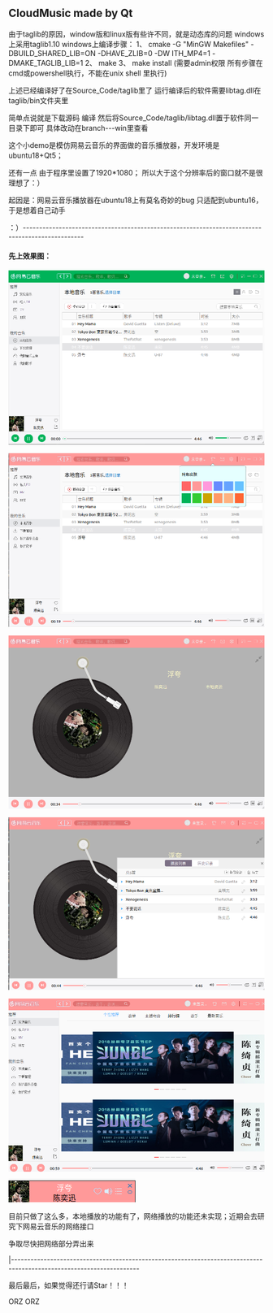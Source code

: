 ## CloudMusic made by Qt

由于taglib的原因，window版和linux版有些许不同，就是动态库的问题
windows上采用taglib1.10
windows上编译步骤：
1、  cmake -G "MinGW Makefiles" -DBUILD_SHARED_LIB=ON -DHAVE_ZLIB=0 -DW
ITH_MP4=1 -DMAKE_TAGLIB_LIB=1
2、 make 
3、 make install   (需要admin权限 所有步骤在cmd或powershell执行，不能在unix shell 里执行)

上述已经编译好了在Source_Code/taglib里了 运行编译后的软件需要libtag.dll在taglib/bin文件夹里

简单点说就是下载源码 编译 然后将Source_Code/taglib/libtag.dll置于软件同一目录下即可
具体改动在branch---win里查看




 这个小demo是模仿网易云音乐的界面做的音乐播放器，开发环境是ubuntu18+Qt5；

 还有一点 由于程序里设置了1920*1080； 所以大于这个分辨率后的窗口就不是很理想了：）

起因是：网易云音乐播放器在ubuntu18上有莫名奇妙的bug 只适配到ubuntu16，于是想着自己动手

：）------------------------------------------------------------------------------------------------



#### 先上效果图：

![](./screenshoot/1.png)

![](./screenshoot/2.png)

![](./screenshoot/3.png)

![](./screenshoot/4.png)

![](./screenshoot/5.png)

![](./screenshoot/6.png)



目前只做了这么多，本地播放的功能有了，网络播放的功能还未实现；近期会去研究下网易云音乐的网络接口

争取尽快把网络部分弄出来



|---------------------------------------------------------------------------------------------------------------------

最后最后，如果觉得还行请Star！！！

ORZ ORZ